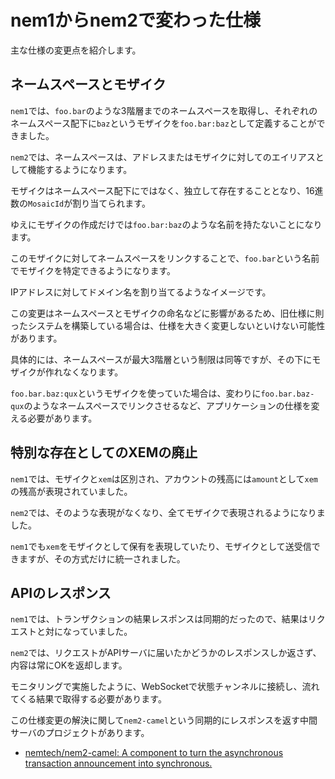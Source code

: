 # nem1からnem2で変わった仕様

主な仕様の変更点を紹介します。


## ネームスペースとモザイク

`nem1`では、`foo.bar`のような3階層までのネームスペースを取得し、それぞれのネームスペース配下に`baz`というモザイクを`foo.bar:baz`として定義することができました。

`nem2`では、ネームスペースは、アドレスまたはモザイクに対してのエイリアスとして機能するようになります。

モザイクはネームスペース配下にではなく、独立して存在することとなり、16進数の`MosaicId`が割り当てられます。

ゆえにモザイクの作成だけでは`foo.bar:baz`のような名前を持たないことになります。

このモザイクに対してネームスペースをリンクすることで、`foo.bar`という名前でモザイクを特定できるようになります。

IPアドレスに対してドメイン名を割り当てるようなイメージです。

この変更はネームスペースとモザイクの命名などに影響があるため、旧仕様に則ったシステムを構築している場合は、仕様を大きく変更しないといけない可能性があります。

具体的には、ネームスペースが最大3階層という制限は同等ですが、その下にモザイクが作れなくなります。

`foo.bar.baz:qux`というモザイクを使っていた場合は、変わりに`foo.bar.baz-qux`のようなネームスペースでリンクさせるなど、アプリケーションの仕様を変える必要があります。


## 特別な存在としてのXEMの廃止

`nem1`では、モザイクと`xem`は区別され、アカウントの残高には`amount`として`xem`の残高が表現されていました。

`nem2`では、そのような表現がなくなり、全てモザイクで表現されるようになりました。

`nem1`でも`xem`をモザイクとして保有を表現していたり、モザイクとして送受信できますが、その方式だけに統一されました。


## APIのレスポンス

`nem1`では、トランザクションの結果レスポンスは同期的だったので、結果はリクエストと対になっていました。

`nem2`では、リクエストがAPIサーバに届いたかどうかのレスポンスしか返さず、内容は常にOKを返却します。

モニタリングで実施したように、WebSocketで状態チャンネルに接続し、流れてくる結果で取得する必要があります。

この仕様変更の解決に関して`nem2-camel`という同期的にレスポンスを返す中間サーバのプロジェクトがあります。

- [nemtech/nem2\-camel: A component to turn the asynchronous transaction announcement into synchronous\.](https://github.com/nemtech/nem2-camel)
